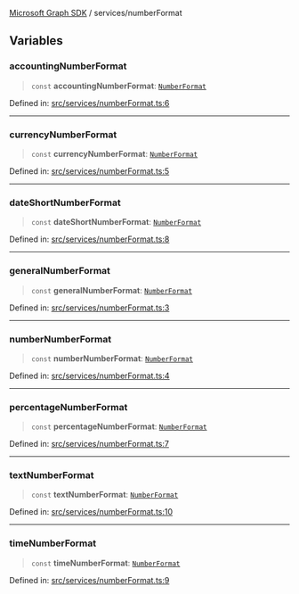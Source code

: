 [Microsoft Graph SDK](../modules.md) / services/numberFormat

## Variables

### accountingNumberFormat

> `const` **accountingNumberFormat**: [`NumberFormat`](../models/NumberFormat.md#numberformat)

Defined in: [src/services/numberFormat.ts:6](https://github.com/Future-Secure-AI/microsoft-graph/blob/6f587d043e8277194e9b2feca914ab2cba9d258d/src/services/numberFormat.ts#L6)

***

### currencyNumberFormat

> `const` **currencyNumberFormat**: [`NumberFormat`](../models/NumberFormat.md#numberformat)

Defined in: [src/services/numberFormat.ts:5](https://github.com/Future-Secure-AI/microsoft-graph/blob/6f587d043e8277194e9b2feca914ab2cba9d258d/src/services/numberFormat.ts#L5)

***

### dateShortNumberFormat

> `const` **dateShortNumberFormat**: [`NumberFormat`](../models/NumberFormat.md#numberformat)

Defined in: [src/services/numberFormat.ts:8](https://github.com/Future-Secure-AI/microsoft-graph/blob/6f587d043e8277194e9b2feca914ab2cba9d258d/src/services/numberFormat.ts#L8)

***

### generalNumberFormat

> `const` **generalNumberFormat**: [`NumberFormat`](../models/NumberFormat.md#numberformat)

Defined in: [src/services/numberFormat.ts:3](https://github.com/Future-Secure-AI/microsoft-graph/blob/6f587d043e8277194e9b2feca914ab2cba9d258d/src/services/numberFormat.ts#L3)

***

### numberNumberFormat

> `const` **numberNumberFormat**: [`NumberFormat`](../models/NumberFormat.md#numberformat)

Defined in: [src/services/numberFormat.ts:4](https://github.com/Future-Secure-AI/microsoft-graph/blob/6f587d043e8277194e9b2feca914ab2cba9d258d/src/services/numberFormat.ts#L4)

***

### percentageNumberFormat

> `const` **percentageNumberFormat**: [`NumberFormat`](../models/NumberFormat.md#numberformat)

Defined in: [src/services/numberFormat.ts:7](https://github.com/Future-Secure-AI/microsoft-graph/blob/6f587d043e8277194e9b2feca914ab2cba9d258d/src/services/numberFormat.ts#L7)

***

### textNumberFormat

> `const` **textNumberFormat**: [`NumberFormat`](../models/NumberFormat.md#numberformat)

Defined in: [src/services/numberFormat.ts:10](https://github.com/Future-Secure-AI/microsoft-graph/blob/6f587d043e8277194e9b2feca914ab2cba9d258d/src/services/numberFormat.ts#L10)

***

### timeNumberFormat

> `const` **timeNumberFormat**: [`NumberFormat`](../models/NumberFormat.md#numberformat)

Defined in: [src/services/numberFormat.ts:9](https://github.com/Future-Secure-AI/microsoft-graph/blob/6f587d043e8277194e9b2feca914ab2cba9d258d/src/services/numberFormat.ts#L9)
